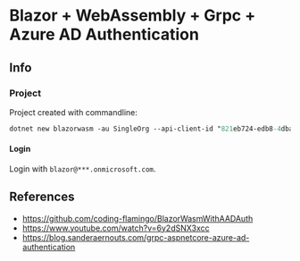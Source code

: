 # Blazor + WebAssembly + Grpc + Azure AD Authentication

## Info

### Project
Project created with commandline:
``` ps
dotnet new blazorwasm -au SingleOrg --api-client-id "821eb724-edb8-4dba-b425-3f953250c0ae" --app-id-uri "https://localhost:44375" --client-id "c0a70ecd-4c0d-417a-86cc-daba34d40538" --default-scope "API.Access" --domain "stefheyenrathgmail.onmicrosoft.com" -ho --tenant-id "020b0cf3-d6b2-464e-9b2d-45e124244428" -o BlazorWasmGrpcWithAADAuth
```

#### Login
Login with `blazor@***.onmicrosoft.com`.

## References
- https://github.com/coding-flamingo/BlazorWasmWithAADAuth
- https://www.youtube.com/watch?v=6y2dSNX3xcc
- https://blog.sanderaernouts.com/grpc-aspnetcore-azure-ad-authentication